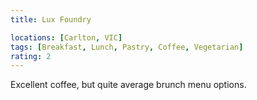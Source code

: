 ```yaml
---
title: Lux Foundry

locations: [Carlton, VIC]
tags: [Breakfast, Lunch, Pastry, Coffee, Vegetarian]
rating: 2
---
```


Excellent coffee, but quite average brunch menu options.